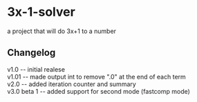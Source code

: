 # 3x-1-solver
a project that will do 3x+1 to a number
## Changelog
v1.0 -- initial realese <br />
v1.01 -- made output int to remove ".0" at the end of each term <br />
v2.0 --  added iteration counter and summary <br />
v3.0 beta 1 -- added support for second mode (fastcomp mode)
